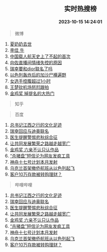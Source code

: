 <div align="center"><h2>实时热搜榜</h2><h4>2023-10-15 14:24:01</h4></div>

> 微博  

1. [夏奶奶去世](https://s.weibo.com/weibo?q=%E5%A4%8F%E5%A5%B6%E5%A5%B6%E5%8E%BB%E4%B8%96&t=31&band_rank=1&Refer=top)<br />
2. [李佳 牛](https://s.weibo.com/weibo?q=%E6%9D%8E%E4%BD%B3%20%E7%89%9B&t=31&band_rank=2&Refer=top)<br />
3. [中国载人航天史上了不起的首次](https://s.weibo.com/weibo?q=%23%E4%B8%AD%E5%9B%BD%E8%BD%BD%E4%BA%BA%E8%88%AA%E5%A4%A9%E5%8F%B2%E4%B8%8A%E4%BA%86%E4%B8%8D%E8%B5%B7%E7%9A%84%E9%A6%96%E6%AC%A1%23&t=31&band_rank=3&Refer=top)<br />
4. [向佐直播间情绪失控的原因](https://s.weibo.com/weibo?q=%23%E5%90%91%E4%BD%90%E7%9B%B4%E6%92%AD%E9%97%B4%E6%83%85%E7%BB%AA%E5%A4%B1%E6%8E%A7%E7%9A%84%E5%8E%9F%E5%9B%A0%23&t=31&band_rank=4&Refer=top)<br />
5. [瑞幸要和dior联名了吗](https://s.weibo.com/weibo?q=%23%E7%91%9E%E5%B9%B8%E8%A6%81%E5%92%8Cdior%E8%81%94%E5%90%8D%E4%BA%86%E5%90%97%23&t=31&band_rank=5&Refer=top)<br />
6. [以色列轰炸后的加沙尸横遍野](https://s.weibo.com/weibo?q=%23%E4%BB%A5%E8%89%B2%E5%88%97%E8%BD%B0%E7%82%B8%E5%90%8E%E7%9A%84%E5%8A%A0%E6%B2%99%E5%B0%B8%E6%A8%AA%E9%81%8D%E9%87%8E%23&t=31&band_rank=6&Refer=top)<br />
7. [女选手控腹超过1小时](https://s.weibo.com/weibo?q=%23%E5%A5%B3%E9%80%89%E6%89%8B%E6%8E%A7%E8%85%B9%E8%B6%85%E8%BF%871%E5%B0%8F%E6%97%B6%23&t=31&band_rank=7&Refer=top)<br />
8. [王楚钦机场怒怼跟拍](https://s.weibo.com/weibo?q=%23%E7%8E%8B%E6%A5%9A%E9%92%A6%E6%9C%BA%E5%9C%BA%E6%80%92%E6%80%BC%E8%B7%9F%E6%8B%8D%23&t=31&band_rank=8&Refer=top)<br />
9. [金鸡奖 掉提名的大热门](https://s.weibo.com/weibo?q=%E9%87%91%E9%B8%A1%E5%A5%96%20%E6%8E%89%E6%8F%90%E5%90%8D%E7%9A%84%E5%A4%A7%E7%83%AD%E9%97%A8&t=31&band_rank=9&Refer=top)<br />

> 知乎  


> 百度  

1. [总书记江西之行的文化足迹](https://www.baidu.com/s?wd=%E6%80%BB%E4%B9%A6%E8%AE%B0%E6%B1%9F%E8%A5%BF%E4%B9%8B%E8%A1%8C%E7%9A%84%E6%96%87%E5%8C%96%E8%B6%B3%E8%BF%B9&sa=fyb_news&rsv_dl=fyb_news)<br />
2. [瑞幸回应与迪奥联名](https://www.baidu.com/s?wd=%E7%91%9E%E5%B9%B8%E5%9B%9E%E5%BA%94%E4%B8%8E%E8%BF%AA%E5%A5%A5%E8%81%94%E5%90%8D&sa=fyb_news&rsv_dl=fyb_news)<br />
3. [医生提醒警惕悲秋综合征](https://www.baidu.com/s?wd=%E5%8C%BB%E7%94%9F%E6%8F%90%E9%86%92%E8%AD%A6%E6%83%95%E6%82%B2%E7%A7%8B%E7%BB%BC%E5%90%88%E5%BE%81&sa=fyb_news&rsv_dl=fyb_news)<br />
4. [让共同发展繁荣之路越走越宽广](https://www.baidu.com/s?wd=%E8%AE%A9%E5%85%B1%E5%90%8C%E5%8F%91%E5%B1%95%E7%B9%81%E8%8D%A3%E4%B9%8B%E8%B7%AF%E8%B6%8A%E8%B5%B0%E8%B6%8A%E5%AE%BD%E5%B9%BF&sa=fyb_news&rsv_dl=fyb_news)<br />
5. [金鸡奖 六亲不认只认作品](https://www.baidu.com/s?wd=%E9%87%91%E9%B8%A1%E5%A5%96+%E5%85%AD%E4%BA%B2%E4%B8%8D%E8%AE%A4%E5%8F%AA%E8%AE%A4%E4%BD%9C%E5%93%81&sa=fyb_news&rsv_dl=fyb_news)<br />
6. [“杀猪盘”短信沦为网友发疯工具](https://www.baidu.com/s?wd=%E2%80%9C%E6%9D%80%E7%8C%AA%E7%9B%98%E2%80%9D%E7%9F%AD%E4%BF%A1%E6%B2%A6%E4%B8%BA%E7%BD%91%E5%8F%8B%E5%8F%91%E7%96%AF%E5%B7%A5%E5%85%B7&sa=fyb_news&rsv_dl=fyb_news)<br />
7. [神舟十七号计划本月发射](https://www.baidu.com/s?wd=%E7%A5%9E%E8%88%9F%E5%8D%81%E4%B8%83%E5%8F%B7%E8%AE%A1%E5%88%92%E6%9C%AC%E6%9C%88%E5%8F%91%E5%B0%84&sa=fyb_news&rsv_dl=fyb_news)<br />
8. [乌克兰首架撤侨航班从以色列起飞](https://www.baidu.com/s?wd=%E4%B9%8C%E5%85%8B%E5%85%B0%E9%A6%96%E6%9E%B6%E6%92%A4%E4%BE%A8%E8%88%AA%E7%8F%AD%E4%BB%8E%E4%BB%A5%E8%89%B2%E5%88%97%E8%B5%B7%E9%A3%9E&sa=fyb_news&rsv_dl=fyb_news)<br />
9. [客户10万存款被转购理财？](https://www.baidu.com/s?wd=%E5%AE%A2%E6%88%B710%E4%B8%87%E5%AD%98%E6%AC%BE%E8%A2%AB%E8%BD%AC%E8%B4%AD%E7%90%86%E8%B4%A2%EF%BC%9F&sa=fyb_news&rsv_dl=fyb_news)<br />

> 哔哩哔哩  

1. [总书记江西之行的文化足迹](https://www.baidu.com/s?wd=%E6%80%BB%E4%B9%A6%E8%AE%B0%E6%B1%9F%E8%A5%BF%E4%B9%8B%E8%A1%8C%E7%9A%84%E6%96%87%E5%8C%96%E8%B6%B3%E8%BF%B9&sa=fyb_news&rsv_dl=fyb_news)<br />
2. [瑞幸回应与迪奥联名](https://www.baidu.com/s?wd=%E7%91%9E%E5%B9%B8%E5%9B%9E%E5%BA%94%E4%B8%8E%E8%BF%AA%E5%A5%A5%E8%81%94%E5%90%8D&sa=fyb_news&rsv_dl=fyb_news)<br />
3. [医生提醒警惕悲秋综合征](https://www.baidu.com/s?wd=%E5%8C%BB%E7%94%9F%E6%8F%90%E9%86%92%E8%AD%A6%E6%83%95%E6%82%B2%E7%A7%8B%E7%BB%BC%E5%90%88%E5%BE%81&sa=fyb_news&rsv_dl=fyb_news)<br />
4. [让共同发展繁荣之路越走越宽广](https://www.baidu.com/s?wd=%E8%AE%A9%E5%85%B1%E5%90%8C%E5%8F%91%E5%B1%95%E7%B9%81%E8%8D%A3%E4%B9%8B%E8%B7%AF%E8%B6%8A%E8%B5%B0%E8%B6%8A%E5%AE%BD%E5%B9%BF&sa=fyb_news&rsv_dl=fyb_news)<br />
5. [金鸡奖 六亲不认只认作品](https://www.baidu.com/s?wd=%E9%87%91%E9%B8%A1%E5%A5%96+%E5%85%AD%E4%BA%B2%E4%B8%8D%E8%AE%A4%E5%8F%AA%E8%AE%A4%E4%BD%9C%E5%93%81&sa=fyb_news&rsv_dl=fyb_news)<br />
6. [“杀猪盘”短信沦为网友发疯工具](https://www.baidu.com/s?wd=%E2%80%9C%E6%9D%80%E7%8C%AA%E7%9B%98%E2%80%9D%E7%9F%AD%E4%BF%A1%E6%B2%A6%E4%B8%BA%E7%BD%91%E5%8F%8B%E5%8F%91%E7%96%AF%E5%B7%A5%E5%85%B7&sa=fyb_news&rsv_dl=fyb_news)<br />
7. [神舟十七号计划本月发射](https://www.baidu.com/s?wd=%E7%A5%9E%E8%88%9F%E5%8D%81%E4%B8%83%E5%8F%B7%E8%AE%A1%E5%88%92%E6%9C%AC%E6%9C%88%E5%8F%91%E5%B0%84&sa=fyb_news&rsv_dl=fyb_news)<br />
8. [乌克兰首架撤侨航班从以色列起飞](https://www.baidu.com/s?wd=%E4%B9%8C%E5%85%8B%E5%85%B0%E9%A6%96%E6%9E%B6%E6%92%A4%E4%BE%A8%E8%88%AA%E7%8F%AD%E4%BB%8E%E4%BB%A5%E8%89%B2%E5%88%97%E8%B5%B7%E9%A3%9E&sa=fyb_news&rsv_dl=fyb_news)<br />
9. [客户10万存款被转购理财？](https://www.baidu.com/s?wd=%E5%AE%A2%E6%88%B710%E4%B8%87%E5%AD%98%E6%AC%BE%E8%A2%AB%E8%BD%AC%E8%B4%AD%E7%90%86%E8%B4%A2%EF%BC%9F&sa=fyb_news&rsv_dl=fyb_news)<br />
